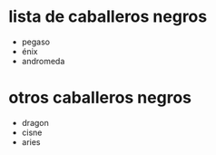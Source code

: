 # lista de caballeros negros
* pegaso
* énix
* andromeda

# otros caballeros negros
* dragon
* cisne
* aries